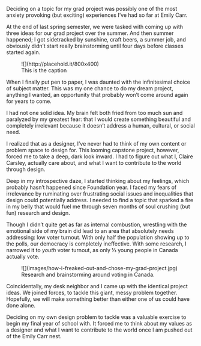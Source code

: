 Deciding on a topic for my grad project was possibly one of the most anxiety provoking (but exciting) experiences I’ve had so far at Emily Carr.

At the end of last spring semester, we were tasked with coming up with three ideas for our grad project over the summer. And then summer happened; I got sidetracked by sunshine, craft beers, a summer job, and obviously didn’t start really brainstorming until four days before classes started again.

<figure class="figure figure--aside">
![](http://placehold.it/800x400)
<figcaption>This is the caption</figcaption>
</figure>

When I finally put pen to paper, I was daunted with the infinitesimal choice of subject matter. This was my one chance to do my dream project, anything I wanted, an opportunity that probably won’t come around again for years to come.

<div data-pullquote="wrestling with the emotional side of my brain did lead to an area that absolutely needs addressing: low voter turnout"></div>

I had not one solid idea. My brain felt both fried from too much sun and paralyzed by my greatest fear: that I would create something beautiful and completely irrelevant because it doesn’t address a human, cultural, or social need.

I realized that as a designer, I’ve never had to think of my own content or problem space to design for. This looming capstone project, however, forced me to take a deep, dark look inward. I had to figure out what I, Claire Carsley, actually care about, and what I want to contribute to the world through design.

Deep in my introspective daze, I started thinking about my feelings, which probably hasn’t happened since Foundation year. I faced my fears of irrelevance by ruminating over frustrating social issues and inequalities that design could potentially address. I needed to find a topic that sparked a fire in my belly that would fuel me through seven months of soul crushing (but fun) research and design.  

Though I didn’t quite get as far as internal combustion, wrestling with the emotional side of my brain did lead to an area that absolutely needs addressing: low voter turnout. With only half the population showing up to the polls, our democracy is completely ineffective. With some research, I narrowed it to _youth_ voter turnout, as only ⅓ young people in Canada actually vote.

<figure class="figure figure--aside">
![](images/how-i-freaked-out-and-chose-my-grad-project.jpg)
<figcaption>Research and brainstorming around voting in Canada.</figcaption>
</figure>

Coincidentally, my desk neighbor and I came up with the identical project ideas. We joined forces, to tackle this giant, messy problem together. Hopefully, we will make something better than either one of us could have done alone.

Deciding on my own design problem to tackle was a valuable exercise to begin my final year of school with. It forced me to think about my values as a designer and what I want to contribute to the world once I am pushed out of the Emily Carr nest.
